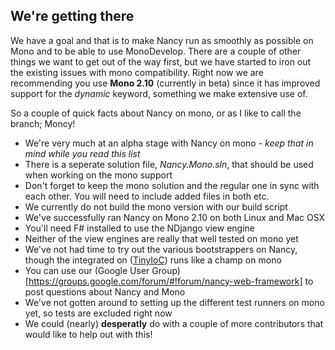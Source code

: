 ## We're getting there

We have a goal and that is to make Nancy run as smoothly as possible on Mono and to be able to use MonoDevelop. There are a couple of other things we want to get out of the way first, but we have started to iron out the existing issues with mono compatibility. Right now we are recommending you use **Mono 2.10** (currently in beta) since it has improved support for the _dynamic_ keyword, something we make extensive use of.

So a couple of quick facts about Nancy on mono, or as I like to call the branch; Moncy!

* We're very much at an alpha stage with Nancy on mono - _keep that in mind while you read this list_
* There is a seperate solution file, _Nancy.Mono.sln_, that should be used when working on the mono support
* Don't forget to keep the mono solution and the regular one in sync with each other. You will need to include added files in both etc.
* We currently do not build the mono version with our build script
* We've successfully ran Nancy on Mono 2.10 on both Linux and Mac OSX
* You'll need F# installed to use the NDjango view engine
* Neither of the view engines are really that well tested on mono yet
* We've not had time to try out the various bootstrappers on Nancy, though the integrated on ([TinyIoC](https://github.com/grumpydev/TinyIoC)) runs like a champ on mono
* You can use our (Google User Group)[https://groups.google.com/forum/#!forum/nancy-web-framework] to post questions about Nancy and Mono
* We've not gotten around to setting up the different test runners on mono yet, so tests are excluded right now
* We could (nearly) **desperatly** do with a couple of more contributors that would like to help out with this!